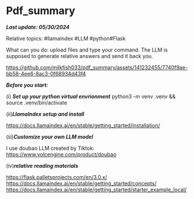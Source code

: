 # Pdf_summary
***Last update: 05/30/2024***

Relative topics: #llamaindex #LLM #python#Flask

What can you do: upload files and type your command. The LLM is supposed to generate relative answers and send it back you. 


https://github.com/milkfish033/pdf_summary/assets/141232455/7740f9ae-bb58-4ee6-8ac3-0f68934d43f4



***Before you start:***

(i) ***Set up your python virtual envrionment***
python3 -m venv .venv && source .venv/bin/activate

(ii)***LlamaIndex setup and install***

https://docs.llamaindex.ai/en/stable/getting_started/installation/

(iii)***Customize your own LLM model***

I use doubao LLM created by Tiktok: https://www.volcengine.com/product/doubao

(iv)***relative reading materials***

https://flask.palletsprojects.com/en/3.0.x/
https://docs.llamaindex.ai/en/stable/getting_started/concepts/
https://docs.llamaindex.ai/en/stable/getting_started/starter_example_local/

